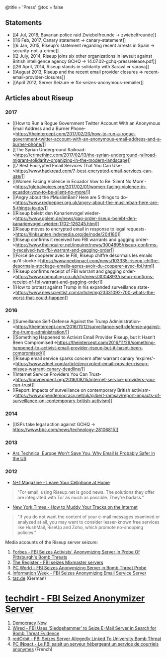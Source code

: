 @title = 'Press'
@toc = false

## Statements

* [[4 Jul, 2018, Bavarian police raid Zwiebelfreunde -> zwiebelfreunde]]
* [[16 Feb, 2017, Canary statement -> canary-statement]]
* [[6 Jan, 2015, Riseup's statement regarding recent arrests in Spain -> security-not-a-crime]]
* [[2 July, 2014, Riseup joins six other organizations in lawsuit against British intelligence agency GCHQ -> 14.07.02-gchq-pressrelease.pdf]]
* [[26 April, 2014, Riseup stands in solidarity with Saravá => sarava]]
* [[August 2013, Riseup and the recent email provider closures => recent-email-provider-closures]]
* [[April 2012, Server Seizure => fbi-seizes-anonymous-remailer]]

## Articles about Riseup

### 2017

* [[How to Run a Rogue Government Twitter Account With an Anonymous Email Address and a Burner Phone->https://theintercept.com/2017/02/20/how-to-run-a-rogue-government-twitter-account-with-an-anonymous-email-address-and-a-burner-phone/]]
* [[The Syrian Underground Railroad->https://crimethinc.com/2017/02/13/the-syrian-underground-railroad-migrant-solidarity-organizing-in-the-modern-landscape]]
* [[7 Best Encrypted Email Services That You Can Use->https://www.hackread.com/7-best-encrypted-email-services-can-use/]]
* [[Women Facing Violence in Ecuador Vow to Be 'Silent No More'->https://globalvoices.org/2017/02/01/women-facing-violence-in-ecuador-vow-to-be-silent-no-more/]]
* [[Angry about the #MuslimBan? Here are 5 things to do->https://www.redpepper.org.uk/angry-about-the-muslimban-here-are-5-things-to-do/]]
* [[Riseup belebt den Kanarienvogel wieder->https://www.golem.de/news/gag-order-riseup-belebt-den-kanarienvogel-wieder-1702-126245.html]]
* [[Riseup moves to encrypted email in response to legal requests->https://linksunten.indymedia.org/de/node/204180]]
* [[Riseup confirms it received two FBI warrants and gagging order->https://www.theinquirer.net/inquirer/news/3004895/riseup-confirms-it-received-two-fbi-warrant-and-gagging-order]]
* [[Forcé de coopérer avec le FBI, Riseup chiffre désormais les emails qu'il stocke->https://www.nextinpact.com/news/103335-riseup-chiffre-desormais-stockage-emails-apres-avoir-du-cooperer-avec-fbi.htm]]
* [[Riseup confirms receipt of FBI warrant and gagging order->https://www.computing.co.uk/ctg/news/3004893/riseup-confirms-receipt-of-fbi-warrant-and-gagging-order]]
* [[How to protest against Trump in his expanded surveillance state->https://www.newscientist.com/article/mg23331092-700-whats-the-worst-that-could-happen]]

### 2016

* [[Surveillance Self-Defense Against the Trump Administration->https://theintercept.com/2016/11/12/surveillance-self-defense-against-the-trump-administration/]]
* [[Something Happened to Activist Email Provider Riseup, but It Hasn’t Been Compromised->https://theintercept.com/2016/11/29/something-happened-to-activist-email-provider-riseup-but-it-hasnt-been-compromised/]]
* [[Riseup email service sparks concern after warrant canary 'expires'->https://www.zdnet.com/article/encrypted-email-provider-riseup-misses-warrant-canary-deadline/]]
* [[Internet Service Providers You Can Trust->https://indypendent.org/2016/08/15/internet-service-providers-you-can-trust]]
* [[Report: Impacts of surveillance on contemporary British activism->https://www.opendemocracy.net/uk/gilbert-ramsay/report-impacts-of-surveillance-on-contemporary-british-activism]]

### 2014

* [[ISPs take legal action against GCHQ -> https://www.bbc.com/news/technology-28106815]]

### 2013

* [Ars Technica, Europe Won't Save You, Why Email is Probably Safer in the US](https://arstechnica.com/tech-policy/2013/10/europe-wont-save-you-why-e-mail-is-probably-safer-in-the-us/)

### 2012

* [N+1 Magazine - Leave Your Cellphone at Home](https://nplusonemag.com/leave-your-cellphone-at-home)

> "For email, using Riseup.net is good news. The solutions they offer are integrated with Tor as much as possible. They’re badass."

* [New York Times - How to Muddy Your Tracks on the Internet](https://www.nytimes.com/2012/05/03/technology/personaltech/how-to-muddy-your-tracks-on-the-internet.html)

> "If you do not want the content of your e-mail messages examined or analyzed at all, you may want to consider lesser-known free services like HushMail, RiseUp and Zoho, which promote no-snooping policies."

Media accounts of the Riseup server seizure:

1. [Forbes - FBI Seizes Activists' Anonymizing Server In Probe Of Pittsburgh's Bomb Threats](https://www.forbes.com/sites/andygreenberg/2012/04/19/fbi-seizes-activists-anonymizing-server-in-probe-of-pittsburghs-bomb-threats/)
1. [The Register - FBI seizes Mixmaster servers](https://www.theregister.co.uk/2012/04/19/mixmaster_servers_seized/)
1. [PC World - FBI Seizes Anonymizing Server in Bomb Threat Probe](https://www.pcworld.com/businesscenter/article/254128/fbi_seizes_anonymizing_server_in_bomb_threat_probe.html)
1. [Information Week - FBI Seizes Anonymizing Email Service Server](https://www.informationweek.com/news/security/government/232900643)
1. [taz.de](https://taz.de/!91855/) (German)
# [techdirt - FBI Seized Anonymizer Server](https://www.techdirt.com/articles/20120420/04570818576/fbi-seized-anonymizer-server.shtml)
1. [Democracy Now](https://www.democracynow.org/2012/4/20/headlines#4208)
1. [Wired - FBI Uses ‘Sledgehammer’ to Seize E-Mail Server in Search for Bomb Threat Evidence](https://www.wired.com/threatlevel/2012/04/fbi-seizes-server/)
1. [redOrbit - FBI Seizes Server Allegedly Linked To University Bomb Threat](https://www.redorbit.com/news/technology/1112518546/fbi-seizes-server-allegedly-linked-to-university-bomb-threat/)
1. [PC INpact - Le FBI saisit un serveur hébergeant un service de courriels anonymes](https://www.pcinpact.com/news/70383-fbi-serveur-mixmaster-remailer-anonymat.htm) (French)


